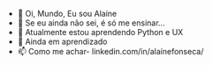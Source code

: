 - 👋 Oi, Mundo, Eu sou Alaíne 
- 👀 Se eu ainda não sei, é só me ensinar...
- 🌱 Atualmente estou aprendendo Python e UX
- 💞️ Ainda em aprendizado
- 📫 Como me achar- linkedin.com/in/alaínefonseca/

<!---
alainefsc/alainefsc is a ✨ special ✨ repository because its `README.md` (this file) appears on your GitHub profile.
You can click the Preview link to take a look at your changes.
--->
